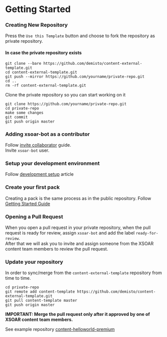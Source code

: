 # Getting Started   
### Creating New Repository
Press the `Use this Template` button and choose to fork the repository as private repository.

#### In case the private repository exists
```
git clone --bare https://github.com/demisto/content-external-template.git
cd content-external-template.git
git push --mirror https://github.com/yourname/private-repo.git
cd ..
rm -rf content-external-template.git
```


Clone the private repository so you can start working on it

```
git clone https://github.com/yourname/private-repo.git
cd private-repo
make some changes
git commit
git push origin master
```

### Adding xsoar-bot as a contributor
Follow [invite collaborator](https://help.github.jp/enterprise/2.11/user/articles/inviting-collaborators-to-a-personal-repository/) guide.  
Invite `xsoar-bot` user.

### Setup your development environment
Follow [development setup](https://xsoar.pan.dev/docs/integrations/dev-setup) article

### Create your first pack
Creating a pack is the same process as in the public repository. Follow [Getting Started Guide](https://xsoar.pan.dev/docs/integrations/getting-started-guide)

### Opening a Pull Request
When you open a pull request in your private repository, when the pull request is ready for review, assign `xsoar-bot` and add the label `ready-for-review`.  
After that we will ask you to invite and assign someone from the XSOAR content team members to review the pull request.

### Update your repository
In order to sync/merge from the `content-external-template` repository from time to time.
```
cd private-repo
git remote add content-template https://github.com/demisto/content-external-template.git
git pull content-template master
git push origin master
```

**IMPORTANT: Merge the pull request only after it approved by one of XSOAR content team members.**

See example repository [content-helloworld-premium](https://github.com/demisto/content-helloworld-premium)
